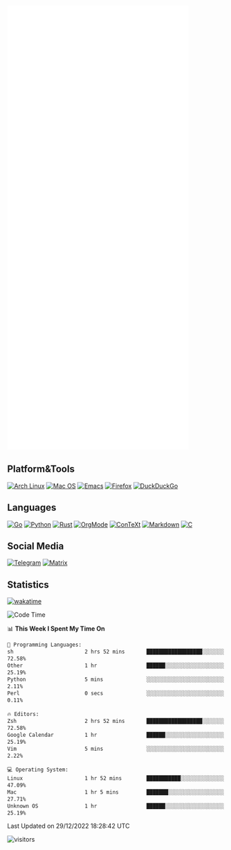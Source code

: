 ![Metrics](https://github.com/SteamedFish/SteamedFish/blob/master/github-metrics.svg)

## Platform&Tools

[![Arch Linux](https://img.shields.io/badge/ArchLinux-1793D1?logo=arch-linux&logoColor=fff&style=flat-square)](https://archlinux.org/)
[![Mac OS](https://img.shields.io/badge/MacOS-000000?style=flat-square&logo=macos&logoColor=F0F0F0)](https://www.apple.com/macos/)
[![Emacs](https://img.shields.io/badge/Emacs-%237F5AB6.svg?&style=flat-square&logo=gnu-emacs&logoColor=white)](https://www.gnu.org/software/emacs/)
[![Firefox](https://img.shields.io/badge/Firefox-FF7139?style=flat-square&logo=Firefox-Browser&logoColor=white)](https://firefox.com/)
[![DuckDuckGo](https://img.shields.io/badge/DuckDuckGo-DE5833?style=flat-square&logo=DuckDuckGo&logoColor=white)](https://duckduckgo.com/)

## Languages

[![Go](https://img.shields.io/badge/Golang-%2300ADD8.svg?style=flat-square&logo=go&logoColor=white)](https://golang.org/)
[![Python](https://img.shields.io/badge/Python-3670A0?style=flat-square&logo=python&logoColor=ffdd54)](https://www.python.org/)
[![Rust](https://img.shields.io/badge/Rust-%23000000.svg?style=flat-square&logo=rust&logoColor=white)](https://www.rust-lang.org/)
[![OrgMode](https://img.shields.io/badge/OrgMode-%23000000.svg?style=flat-square&logo=org&logoColor=white)](https://orgmode.org/)
[![ConTeXt](https://img.shields.io/badge/ConTeXt-%23008080.svg?style=flat-square&logo=latex&logoColor=white)](https://contextgarden.net/)
[![Markdown](https://img.shields.io/badge/MarkDown-%23000000.svg?style=flat-square&logo=markdown&logoColor=white)](https://daringfireball.net/projects/markdown/)
[![C](https://img.shields.io/badge/C-%2300599C.svg?style=flat-square&logo=c&logoColor=white)](https://www.iso.org/standard/74528.html)

## Social Media
[![Telegram](https://img.shields.io/badge/SteamedFish-2CA5E0?style=social&logo=telegram&logoColor=white)](https://t.me/SteamedFish)
[![Matrix](https://img.shields.io/badge/SteamedFish-2CA5E0?style=social&logo=matrix&logoColor=black)](https://matrix.to/#/@i:steamedfish.org)

## Statistics
[![wakatime](https://wakatime.com/badge/user/168280d6-fcf2-4b4f-ad3a-dc4612f35b38.svg)](https://wakatime.com/@168280d6-fcf2-4b4f-ad3a-dc4612f35b38)

<!--START_SECTION:waka-->
![Code Time](http://img.shields.io/badge/Code%20Time-2%2C237%20hrs%2016%20mins-blue)

📊 **This Week I Spent My Time On** 

```text
💬 Programming Languages: 
sh                       2 hrs 52 mins       ██████████████████░░░░░░░   72.58% 
Other                    1 hr                ██████░░░░░░░░░░░░░░░░░░░   25.19% 
Python                   5 mins              ░░░░░░░░░░░░░░░░░░░░░░░░░   2.11% 
Perl                     0 secs              ░░░░░░░░░░░░░░░░░░░░░░░░░   0.11%

🔥 Editors: 
Zsh                      2 hrs 52 mins       ██████████████████░░░░░░░   72.58% 
Google Calendar          1 hr                ██████░░░░░░░░░░░░░░░░░░░   25.19% 
Vim                      5 mins              ░░░░░░░░░░░░░░░░░░░░░░░░░   2.22%

💻 Operating System: 
Linux                    1 hr 52 mins        ███████████░░░░░░░░░░░░░░   47.09% 
Mac                      1 hr 5 mins         ███████░░░░░░░░░░░░░░░░░░   27.71% 
Unknown OS               1 hr                ██████░░░░░░░░░░░░░░░░░░░   25.19%

```


 Last Updated on 29/12/2022 18:28:42 UTC
<!--END_SECTION:waka-->

![visitors](https://visitor-badge.laobi.icu/badge?page_id=SteamedFish.SteamedFish)
